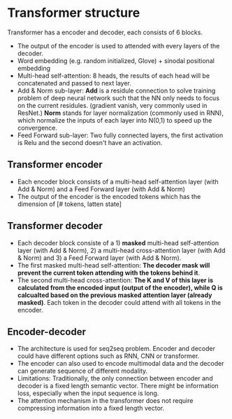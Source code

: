 # Transformer structure
Transformer has a encoder and decoder, each consists of 6 blocks.
- The output of the encoder is used to attended with every layers of the decoder.  
- Word embedding (e.g. random initialized, Glove) + sinodal positional embedding
- Multi-head self-attention: 8 heads, the results of each head will be concatenated and passed to next layer.
- Add & Norm sub-layer: **Add** is a residule connection to solve training problem of deep neural network such that the NN only needs to focus on the current residules. (gradient vanish, very commonly used in ResNet.) **Norm** stands for layer normalization (commonly used in RNN), which normalize the inputs of each layer into N(0,1) to speed up the convergence.        
- Feed Forward sub-layer: Two fully connected layers, the first activation is Relu and the second doesn't have an activation.

## Transformer encoder
- Each encoder block consists of a multi-head self-attention layer (with Add & Norm) and a Feed Forward layer (with Add & Norm)
- The output of the encoder is the encoded tokens which has the dimension of [# tokens, latten state] 
## Transformer decoder
- Each decoder block consiste of a 1) **masked** multi-head self-attention layer (with Add & Norm), 2) a multi-head cross-attention layer (with Add & Norm) and 3) a Feed Forward layer (with Add & Norm).
- The first masked multi-head self-attention: **The decoder mask will prevent the current token attending with the tokens behind it**.  
- The second multi-head cross-attention: **The K and V of this layer is calculated from the encoded input (output of the encoder), while Q is calcualted based on the previous masked attention layer (already masked)**. Each token in the decoder could attend with all tokens in the encoder. 

## Encoder-decoder
- The architecture is used for seq2seq problem. Encoder and decoder could have different options such as RNN, CNN or transformer.
- The encoder can also used to encode multimodal data and the decoder can generate sequence of different modality.
- Limitations: Traditionally, the only connection between encoder and decoder is a fixed length semantic vector. There might be information loss, especially when the input sequence is long.
- The attention mechanism in the transformer does not require compressing information into a fixed length vector.

